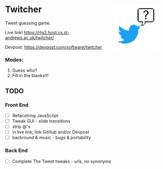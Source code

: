 # Twitcher <img align="right" width="150" height="150" src="https://github.com/RyanGibb/twitcher/blob/master/static/alternate.jpg">  
Tweet guessing game.

Live link! https://rtg2.host.cs.st-andrews.ac.uk/twitcher/

Devpost: https://devpost.com/software/twitcher

### Modes:
  1. Guess who?
  2. Fill in the blanks!!!

## TODO

### Front End
- [ ] Refacotring JavaScript
- [ ] Tweak GUI - slide transitions
- [ ] strip @'s
- [ ] in live link, link GitHub  and/or Devpost
- [ ] backround & music - bugs & portability 

### Back End
- [ ] Complete The Tweet tweaks - urls, no synonyms

